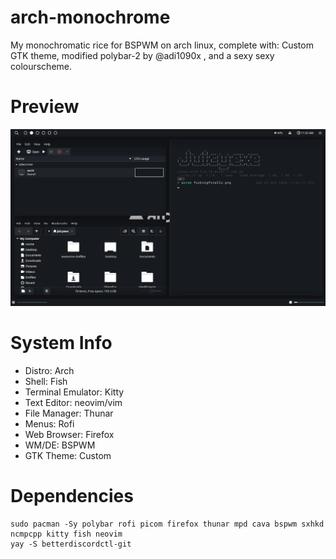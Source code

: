 # arch-monochrome
My monochromatic rice for BSPWM on arch linux, complete with: Custom GTK theme, modified polybar-2 by @adi1090x , and a sexy sexy colourscheme.

# Preview
![alt text](https://raw.githubusercontent.com/Juicyexe/arch-monochrome/main/img/fuckingfinally.png?raw=true)

# System Info
* Distro: Arch
* Shell: Fish
* Terminal Emulator: Kitty
* Text Editor: neovim/vim
* File Manager: Thunar
* Menus: Rofi
* Web Browser: Firefox
* WM/DE: BSPWM
* GTK Theme: Custom



# Dependencies
```
sudo pacman -Sy polybar rofi picom firefox thunar mpd cava bspwm sxhkd ncmpcpp kitty fish neovim
yay -S betterdiscordctl-git
```
